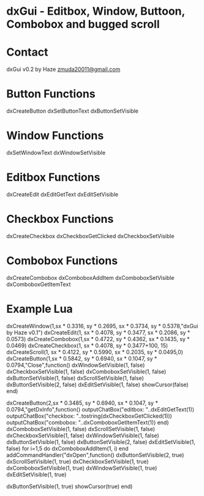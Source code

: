 # dxGui - Editbox, Window, Buttoon, Combobox and bugged scroll
# Contact
dxGui v0.2 by Haze <zmuda20011@gmail.com>
# Button Functions
dxCreateButton
dxSetButtonText
dxButtonSetVisible
# Window Functions
dxSetWindowText
dxWindowSetVisible
# Editbox Functions
dxCreateEdit
dxEditGetText
dxEditSetVisible
# Checkbox Functions 
dxCreateCheckbox
dxCheckboxGetClicked
dxCheckboxSetVisible
# Combobox Functions
dxCreateCombobox
dxComboboxAddItem 
dxComboboxSetVisible
dxComboboxGetItemText
# Example Lua
dxCreateWindow(1,sx * 0.3316, sy * 0.2695, sx * 0.3734, sy * 0.5378,"dxGui by Haze v0.1")
dxCreateEdit(1, sx * 0.4078, sy * 0.3477, sx * 0.2086, sy * 0.0573)
dxCreateCombobox(1,sx * 0.4722, sy * 0.4362, sx * 0.1435, sy * 0.0469)
dxCreateCheckbox(1, sx * 0.4078, sy * 0.3477+100, 15)
dxCreateScroll(1, sx * 0.4122, sy * 0.5990, sx * 0.2035, sy * 0.0495,0)
dxCreateButton(1,sx * 0.5842, sy * 0.6940, sx * 0.1047, sy * 0.0794,"Close",function()
	dxWindowSetVisible(1, false)
	dxCheckboxSetVisible(1, false)
	dxComboboxSetVisible(1, false)
	dxButtonSetVisible(1, false)
	dxScrollSetVisible(1, false)
	dxButtonSetVisible(2, false)
	dxEditSetVisible(1, false)
	showCursor(false)
end)

dxCreateButton(2,sx * 0.3485, sy * 0.6940, sx * 0.1047, sy * 0.0794,"getDxInfo",function()
	outputChatBox("editbox:  "..dxEditGetText(1))
	outputChatBox("checkbox: "..tostring(dxCheckboxGetClicked(1)))
	outputChatBox("combobox: "..dxComboboxGetItemText(1))
end)
	dxComboboxSetVisible(1, false)
	dxScrollSetVisible(1, false)
	dxCheckboxSetVisible(1, false)
	dxWindowSetVisible(1, false)
	dxButtonSetVisible(1, false)
	dxButtonSetVisible(2, false)
	dxEditSetVisible(1, false)
	for i=1,5 do
		dxComboboxAddItem(1, i)
	end
addCommandHandler("dxOpen",function()
dxButtonSetVisible(2, true)
dxScrollSetVisible(1, true)
dxCheckboxSetVisible(1, true)
dxComboboxSetVisible(1, true)
dxWindowSetVisible(1, true)
dxEditSetVisible(1, true)

dxButtonSetVisible(1, true)
showCursor(true)
end)
